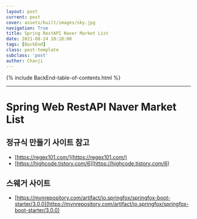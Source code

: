 ```yaml
---
layout: post
current: post
cover: assets/built/images/sky.jpg
navigation: True
title: Spring RestAPI Naver Market List 
date: 2021-08-24 10:18:00
tags: [BackEnd]
class: post-template
subclass: 'post'
author: Chanji
---
```

{% include BackEnd-table-of-contents.html %}
***

# Spring Web RestAPI Naver Market List 

## 정규식 만들기 사이트 참고
- [https://regex101.com/](https://regex101.com/)
- [https://highcode.tistory.com/6](https://highcode.tistory.com/6)

## 스웨거 사이트
- [https://mvnrepository.com/artifact/io.springfox/springfox-boot-starter/3.0.0](https://mvnrepository.com/artifact/io.springfox/springfox-boot-starter/3.0.0)




 


